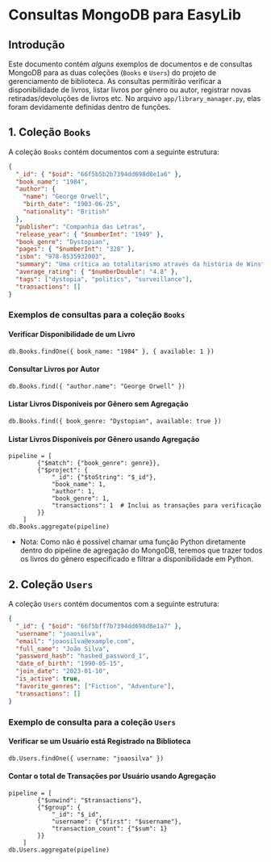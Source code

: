 # Consultas MongoDB para EasyLib

## Introdução

Este documento contém _alguns_ exemplos de documentos e de consultas MongoDB para as duas coleções (`Books` e `Users`) do projeto de gerenciamento de biblioteca. As consultas permitirão verificar a disponibilidade de livros, listar livros por gênero ou autor, registrar novas retiradas/devoluções de livros etc. No arquivo `app/library_manager.py`, elas foram devidamente definidas dentro de funções.

## 1. Coleção `Books`

A coleção `Books` contém documentos com a seguinte estrutura:

```json
{
  "_id": { "$oid": "66f5b5b2b7394dd698d8e1a6" },
  "book_name": "1984",
  "author": {
    "name": "George Orwell",
    "birth_date": "1903-06-25",
    "nationality": "British"
  },
  "publisher": "Companhia das Letras",
  "release_year": { "$numberInt": "1949" },
  "book_genre": "Dystopian",
  "pages": { "$numberInt": "328" },
  "isbn": "978-8535932003",
  "summary": "Uma crítica ao totalitarismo através da história de Winston Smith.",
  "average_rating": { "$numberDouble": "4.8" },
  "tags": ["dystopia", "politics", "surveillance"],
  "transactions": []
}
```

### Exemplos de consultas para a coleção `Books`

#### Verificar Disponibilidade de um Livro

```db.Books.findOne({ book_name: "1984" }, { available: 1 })```

#### Consultar Livros por Autor

```db.Books.find({ "author.name": "George Orwell" })```

#### Listar Livros Disponíveis por Gênero sem Agregação

```db.Books.find({ book_genre: "Dystopian", available: true })```

#### Listar Livros Disponíveis por Gênero usando Agregação
```
pipeline = [
        {"$match": {"book_genre": genre}},
        {"$project": {
            "_id": {"$toString": "$_id"},
            "book_name": 1,
            "author": 1,
            "book_genre": 1,
            "transactions": 1  # Inclui as transações para verificação
        }}
    ]
db.Books.aggregate(pipeline)
```
* Nota: Como não é possível chamar uma função Python diretamente dentro do pipeline de agregação do MongoDB, teremos que trazer todos os livros do gênero especificado e filtrar a disponibilidade em Python.

## 2. Coleção `Users`

A coleção `Users` contém documentos com a seguinte estrutura:

```json
{
  "_id": { "$oid": "66f5bff7b7394dd698d8e1a7" },
  "username": "joaosilva",
  "email": "joaosilva@example.com",
  "full_name": "João Silva",
  "password_hash": "hashed_password_1",
  "date_of_birth": "1990-05-15",
  "join_date": "2023-01-10",
  "is_active": true,
  "favorite_genres": ["Fiction", "Adventure"],
  "transactions": []
}
```

### Exemplo de consulta para a coleção `Users`

#### Verificar se um Usuário está Registrado na Biblioteca

```db.Users.findOne({ username: "joaosilva" })```

#### Contar o total de Transações por Usuário usando Agregação
```
pipeline = [
        {"$unwind": "$transactions"},
        {"$group": {
            "_id": "$_id",
            "username": {"$first": "$username"},
            "transaction_count": {"$sum": 1}
        }}
    ]
db.Users.aggregate(pipeline)
```
